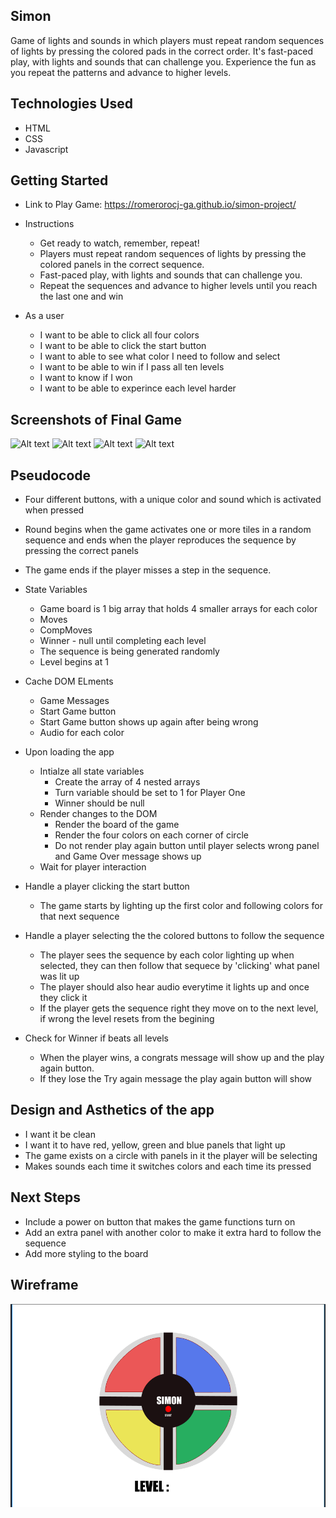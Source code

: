 ## Simon
Game of lights and sounds in which players must repeat random sequences of lights by pressing the colored pads in the correct order. It's fast-paced play, with lights and sounds that can challenge you. Experience the fun as you repeat the patterns and advance to higher levels.

## Technologies Used
- HTML
- CSS
- Javascript

## Getting Started
- Link to Play Game: https://romerorocj-ga.github.io/simon-project/

- Instructions
    - Get ready to watch, remember, repeat! 
    - Players must repeat random sequences of lights by pressing the colored panels in the correct sequence.
    - Fast-paced play, with lights and sounds that can challenge you.
    - Repeat the sequences and advance to higher levels until you reach the last one and win

- As a user
    - I want to be able to click all four colors
    - I want to be able to click the start button
    - I want to able to see what color I need to follow and select
    - I want to be able to win if I pass all ten levels
    - I want to know if I won
    - I want to be able to experince each level harder

## Screenshots of Final Game
![Alt text](startofgame.png)
![Alt text](playingthegame.png)
![Alt text](lossofgame.png)
![Alt text](wonthegame.png)

## Pseudocode
-  Four different buttons, with a unique color and sound which is activated when pressed
- Round begins when the game activates one or more tiles in a random sequence and ends when the player reproduces the sequence by pressing the correct panels
- The game ends if the player misses a step in the sequence.

- State Variables
    - Game board is 1 big array that holds 4 smaller arrays for each color 
    - Moves
    - CompMoves
    - Winner - null until completing each level
    - The sequence is being generated randomly 
    - Level begins at 1

- Cache DOM ELments
    - Game Messages 
    - Start Game button
    - Start Game button shows up again after being wrong
    - Audio for each color

- Upon loading the app
    - Intialze all state variables
        - Create the array of 4 nested arrays
        - Turn variable should be set to 1 for Player One
        - Winner should be null
    - Render changes to the DOM
        - Render the board of the game
        - Render the four colors on each corner of circle
        - Do not render play again button until player selects wrong panel and Game Over message shows up 
    - Wait for player interaction
    
- Handle a player clicking the start button
    - The game starts by lighting up the first color and following colors for that next sequence

- Handle a player selecting the the colored buttons to follow the sequence
    - The player sees the sequence by each color lighting up when selected, they can then follow that sequece by 'clicking' what panel was lit up
    - The player should also hear audio everytime it lights up and once they click it
    - If the player gets the sequence right they move on to the next level, if wrong the level resets from the begining

- Check for Winner if beats all levels
    -  When the player wins, a congrats message will show up and the play again button.
    - If they lose the Try again message the play again button will show

## Design and Asthetics of the app
-  I want it be clean
-  I want it to have red, yellow, green and blue panels that light up
-  The game exists on a circle with panels in it the player will be selecting
-  Makes sounds each time it switches colors and each time its pressed

## Next Steps
- Include a power on button that makes the game functions turn on 
- Add an extra panel with another color to make it extra hard to follow the sequence
- Add more styling to the board

## Wireframe

![Alt text](wireframe.png)